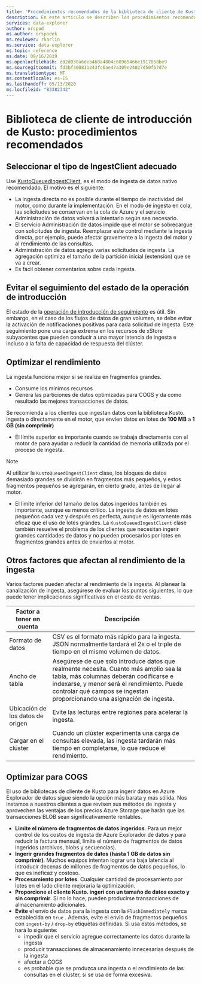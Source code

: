```yaml
---
title: 'Procedimientos recomendados de la biblioteca de cliente de Kusto ingesta: Azure Explorador de datos'
description: En este artículo se describen los procedimientos recomendados para la biblioteca de cliente de Kusto ingesta.
services: data-explorer
author: orspod
ms.author: orspodek
ms.reviewer: rkarlin
ms.service: data-explorer
ms.topic: reference
ms.date: 08/16/2019
ms.openlocfilehash: d02d030a6deb468a4804c68965466e1917858be9
ms.sourcegitcommit: fd3bf300811243fc6ae47a309e24027d50f67d7e
ms.translationtype: MT
ms.contentlocale: es-ES
ms.lasthandoff: 05/13/2020
ms.locfileid: "83382342"
---
```

# <a name="kusto-ingest-client-library---best-practices"></a>Biblioteca de cliente de introducción de Kusto: procedimientos recomendados

## <a name="select-the-right-ingestclient-flavor"></a>Seleccionar el tipo de IngestClient adecuado

Use [KustoQueuedIngestClient](kusto-ingest-client-reference.md#interface-ikustoqueuedingestclient), es el modo de ingesta de datos nativo recomendado. El motivo es el siguiente:
* La ingesta directa no es posible durante el tiempo de inactividad del motor, como durante la implementación. En el modo de ingesta en cola, las solicitudes se conservan en la cola de Azure y el servicio Administración de datos volverá a intentarlo según sea necesario.
* El servicio Administración de datos impide que el motor se sobrecargue con solicitudes de ingesta. Reemplazar este control mediante la ingesta directa, por ejemplo, puede afectar gravemente a la ingesta del motor y al rendimiento de las consultas.
* Administración de datos agrega varias solicitudes de ingesta. La agregación optimiza el tamaño de la partición inicial (extensión) que se va a crear.
* Es fácil obtener comentarios sobre cada ingesta.

## <a name="avoid-tracking-ingest-operation-status"></a>Evitar el seguimiento del estado de la operación de introducción

El estado de la [operación de introducción de seguimiento](kusto-ingest-client-status.md#tracking-ingestion-status-kustoqueuedingestclient) es útil. Sin embargo, en el caso de los flujos de datos de gran volumen, se debe evitar la activación de notificaciones positivas para cada solicitud de ingesta. Este seguimiento pone una carga extrema en los recursos de xStore subyacentes que pueden conducir a una mayor latencia de ingesta e incluso a la falta de capacidad de respuesta del clúster.

## <a name="optimizing-for-throughput"></a>Optimizar el rendimiento

La ingesta funciona mejor si se realiza en fragmentos grandes. 
* Consume los mínimos recursos
* Genera las particiones de datos optimizadas para COGS y da como resultado las mejores transacciones de datos.

Se recomienda a los clientes que ingestan datos con la biblioteca Kusto. ingesta o directamente en el motor, que envíen datos en lotes de **100 MB** a **1 GB (sin comprimir)**
* El límite superior es importante cuando se trabaja directamente con el motor de para ayudar a reducir la cantidad de memoria utilizada por el proceso de ingesta. 

> [!NOTE]
> Al utilizar la `KustoQueuedIngestClient` clase, los bloques de datos demasiado grandes se dividirán en fragmentos más pequeños, y estos fragmentos pequeños se agregarán, en cierto grado, antes de llegar al motor.

* El límite inferior del tamaño de los datos ingeridos también es importante, aunque es menos crítico. La ingesta de datos en lotes pequeños cada vez y después es perfecta, aunque es ligeramente más eficaz que el uso de lotes grandes. La `KustoQueuedIngestClient` clase también resuelve el problema de los clientes que necesitan ingerir grandes cantidades de datos y no pueden procesarlos por lotes en fragmentos grandes antes de enviarlos al motor.

## <a name="other-factors-that-impact-ingestion-throughput"></a>Otros factores que afectan al rendimiento de la ingesta

Varios factores pueden afectar al rendimiento de la ingesta. Al planear la canalización de ingesta, asegúrese de evaluar los puntos siguientes, lo que puede tener implicaciones significativas en el coste de ventas.

| Factor a tener en cuenta |  Descripción                                                                                              |
|--------------------------|-----------------------------------------------------------------------------------------------------------|
| Formato de datos              | CSV es el formato más rápido para la ingesta. JSON normalmente tardará el 2x o el triple de tiempo en el mismo volumen de datos.|
| Ancho de tabla              | Asegúrese de que solo introduce datos que realmente necesita. Cuanto más amplio sea la tabla, más columnas deberán codificarse e indexarse, y menor será el rendimiento. Puede controlar qué campos se ingestan proporcionando una asignación de ingesta.       |
| Ubicación de los datos de origen     | Evite las lecturas entre regiones para acelerar la ingesta.                                                       |
| Cargar en el clúster      | Cuando un clúster experimenta una carga de consultas elevada, las ingesta tardarán más tiempo en completarse, lo que reduce el rendimiento.|

## <a name="optimizing-for-cogs"></a>Optimizar para COGS

El uso de bibliotecas de cliente de Kusto para ingerir datos en Azure Explorador de datos sigue siendo la opción más barata y más sólida. Nos instamos a nuestros clientes a que revisen sus métodos de ingesta y aprovechen las ventajas de los precios Azure Storage que harán que las transacciones BLOB sean significativamente rentables.

* **Limite el número de fragmentos de datos ingeridos**.
    Para un mejor control de los costos de ingesta de Azure Explorador de datos y para reducir la factura mensual, limite el número de fragmentos de datos ingeridos (archivos, blobs y secuencias).
* **Ingerir grandes fragmentos de datos (hasta 1 GB de datos sin comprimir)**. 
    Muchos equipos intentan lograr una baja latencia al introducir decenas de millones de fragmentos de datos pequeños, lo que es ineficaz y costoso. 
* **Procesamiento por lotes**. Cualquier cantidad de procesamiento por lotes en el lado cliente mejoraría la optimización. 
* **Proporcione el cliente Kusto. ingeri con un tamaño de datos exacto y sin comprimir**.
    Si no lo hace, pueden producirse transacciones de almacenamiento adicionales.
* **Evite** el envío de datos para la ingesta con la `FlushImmediately` marca establecida en `true` . Además, evite el envío de fragmentos pequeños con `ingest-by` / `drop-by` etiquetas definidas. Si usa estos métodos, se hará lo siguiente:
     * impedir que el servicio agregue correctamente los datos durante la ingesta
     * producir transacciones de almacenamiento innecesarias después de la ingesta
     * afectar a COGS
     * es probable que se produzca una ingesta o el rendimiento de las consultas en el clúster, si se usa de forma excesiva.
